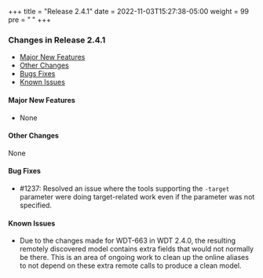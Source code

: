 +++
title = "Release 2.4.1"
date = 2022-11-03T15:27:38-05:00
weight = 99
pre = "<b> </b>"
+++

### Changes in Release 2.4.1
- [Major New Features](#major-new-features)
- [Other Changes](#other-changes)
- [Bugs Fixes](#bug-fixes)
- [Known Issues](#known-issues)


#### Major New Features
- None

#### Other Changes
None

#### Bug Fixes
- #1237: Resolved an issue where the tools supporting the `-target` parameter were doing target-related work even if the parameter was not specified.

#### Known Issues
- Due to the changes made for WDT-663 in WDT 2.4.0, the resulting remotely discovered model contains extra fields that would not normally be there.
  This is an area of ongoing work to clean up the online aliases to not depend on these extra remote calls to produce a clean model.
